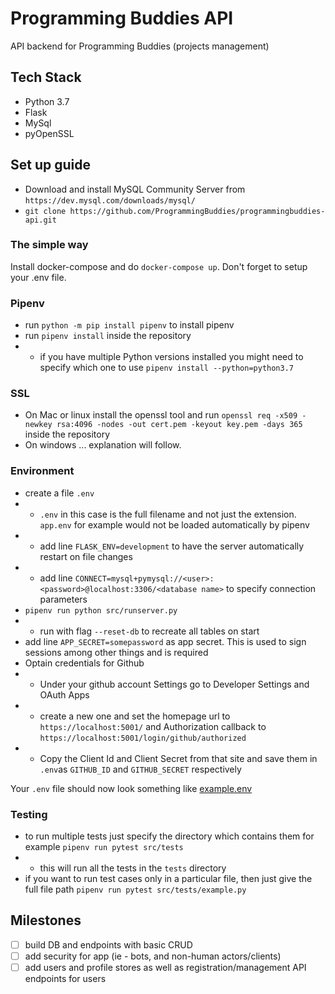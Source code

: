 # Programming Buddies API
API backend for Programming Buddies (projects management)

## Tech Stack
- Python 3.7
- Flask
- MySql
- pyOpenSSL

## Set up guide
- Download and install MySQL Community Server from `https://dev.mysql.com/downloads/mysql/`
- `git clone https://github.com/ProgrammingBuddies/programmingbuddies-api.git`

### The simple way

Install docker-compose and do `docker-compose up`. Don't forget to setup your
.env file.

### Pipenv
- run `python -m pip install pipenv` to install pipenv
- run `pipenv install` inside the repository
- - if you have multiple Python versions installed you might need to specify which one to use `pipenv install --python=python3.7`

### SSL
- On Mac or linux install the openssl tool and run `openssl req -x509 -newkey rsa:4096 -nodes -out cert.pem -keyout key.pem -days 365` inside the repository
- On windows ... explanation will follow.

### Environment
- create a file `.env`
- - `.env` in this case is the full filename and not just the extension. `app.env` for example would not be loaded automatically by pipenv
- - add line `FLASK_ENV=development` to have the server automatically restart on file changes
- - add line `CONNECT=mysql+pymysql://<user>:<password>@localhost:3306/<database name>` to specify connection parameters
- `pipenv run python src/runserver.py`
- - run with flag `--reset-db` to recreate all tables on start
- add line `APP_SECRET=somepassword` as app secret. This is used to sign sessions among other things and is required
- Optain credentials for Github
- - Under your github account Settings go to Developer Settings and OAuth Apps
- - create a new one and set the homepage url to `https://localhost:5001/` and Authorization callback to `https://localhost:5001/login/github/authorized`
- - Copy the Client Id and Client Secret from that site and save them in `.env`as `GITHUB_ID` and `GITHUB_SECRET` respectively

Your `.env` file should now look something like [example.env](https://github.com/ProgrammingBuddies/programmingbuddies-api/blob/develop/example.env)

### Testing

- to run multiple tests just specify the directory which contains them for example `pipenv run pytest src/tests`
- - this will run all the tests in the `tests` directory
- if you want to run test cases only in a particular file, then just give the full file path `pipenv run pytest src/tests/example.py`

## Milestones
- [ ] build DB and endpoints with basic CRUD
- [ ] add security for app (ie - bots, and non-human actors/clients)
- [ ] add users and profile stores as well as registration/management API endpoints for users
